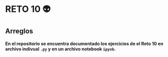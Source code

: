# RETO 10 👽
## Arreglos

#### En el repositorio se encuentra documentado los ejercicios de el Reto 10 en archivo indivual  `.py` y en un archivo notebook `ipynb`.


